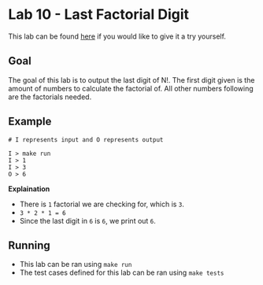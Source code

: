 # Lab 10 - Last Factorial Digit

This lab can be found [here](https://open.kattis.com/problems/lastfactorialdigit) if you would like to give it a try yourself.

## Goal

The goal of this lab is to output the last digit of N!. The first digit given is the amount of numbers to calculate the factorial of. All other numbers following are the factorials needed.

## Example

```
# I represents input and O represents output

I > make run
I > 1
I > 3
O > 6
```

**Explaination**
- There is `1` factorial we are checking for, which is `3`.
- `3 * 2 * 1 = 6`
- Since the last digit in `6` is `6`, we print out `6`.

## Running

- This lab can be ran using `make run`
- The test cases defined for this lab can be ran using `make tests`